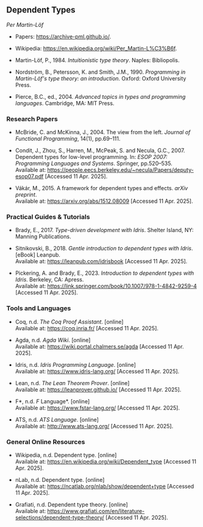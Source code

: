 
## Dependent Types

*Per Martin-Löf*
- Papers: https://archive-pml.github.io/.
- Wikipedia: https://en.wikipedia.org/wiki/Per_Martin-L%C3%B6f.
- Martin-Löf, P., 1984. *Intuitionistic type theory*. Naples: Bibliopolis.

- Nordström, B., Petersson, K. and Smith, J.M., 1990. *Programming in Martin-Löf's type theory: an introduction*. Oxford: Oxford University Press.

- Pierce, B.C., ed., 2004. *Advanced topics in types and programming languages*. Cambridge, MA: MIT Press.

### Research Papers

- McBride, C. and McKinna, J., 2004. The view from the left. *Journal of Functional Programming*, 14(1), pp.69–111.

- Condit, J., Zhou, S., Harren, M., McPeak, S. and Necula, G.C., 2007. Dependent types for low-level programming. In: *ESOP 2007: Programming Languages and Systems*. Springer, pp.520–535.  
Available at: https://people.eecs.berkeley.edu/~necula/Papers/deputy-esop07.pdf [Accessed 11 Apr. 2025].

- Vákár, M., 2015. A framework for dependent types and effects. *arXiv preprint*.  
Available at: https://arxiv.org/abs/1512.08009 [Accessed 11 Apr. 2025].


### Practical Guides & Tutorials

- Brady, E., 2017. *Type-driven development with Idris*. Shelter Island, NY: Manning Publications.

- Sitnikovski, B., 2018. *Gentle introduction to dependent types with Idris*. [eBook] Leanpub.  
Available at: https://leanpub.com/idrisbook [Accessed 11 Apr. 2025].

- Pickering, A. and Brady, E., 2023. *Introduction to dependent types with Idris*. Berkeley, CA: Apress.  
Available at: https://link.springer.com/book/10.1007/978-1-4842-9259-4 [Accessed 11 Apr. 2025].


### Tools and Languages

- Coq, n.d. *The Coq Proof Assistant*. [online]  
Available at: https://coq.inria.fr/ [Accessed 11 Apr. 2025].

- Agda, n.d. *Agda Wiki*. [online]  
Available at: https://wiki.portal.chalmers.se/agda [Accessed 11 Apr. 2025].

- Idris, n.d. *Idris Programming Language*. [online]  
Available at: https://www.idris-lang.org/ [Accessed 11 Apr. 2025].

- Lean, n.d. *The Lean Theorem Prover*. [online]  
Available at: https://leanprover.github.io/ [Accessed 11 Apr. 2025].

- F*, n.d. *F* Language*. [online]  
Available at: https://www.fstar-lang.org/ [Accessed 11 Apr. 2025].

- ATS, n.d. *ATS Language*. [online]  
Available at: http://www.ats-lang.org/ [Accessed 11 Apr. 2025].


### General Online Resources

- Wikipedia, n.d. Dependent type. [online]  
Available at: https://en.wikipedia.org/wiki/Dependent_type [Accessed 11 Apr. 2025].

- nLab, n.d. Dependent type. [online]  
Available at: https://ncatlab.org/nlab/show/dependent+type [Accessed 11 Apr. 2025].

- Grafiati, n.d. Dependent type theory. [online]  
Available at: https://www.grafiati.com/en/literature-selections/dependent-type-theory/ [Accessed 11 Apr. 2025].
